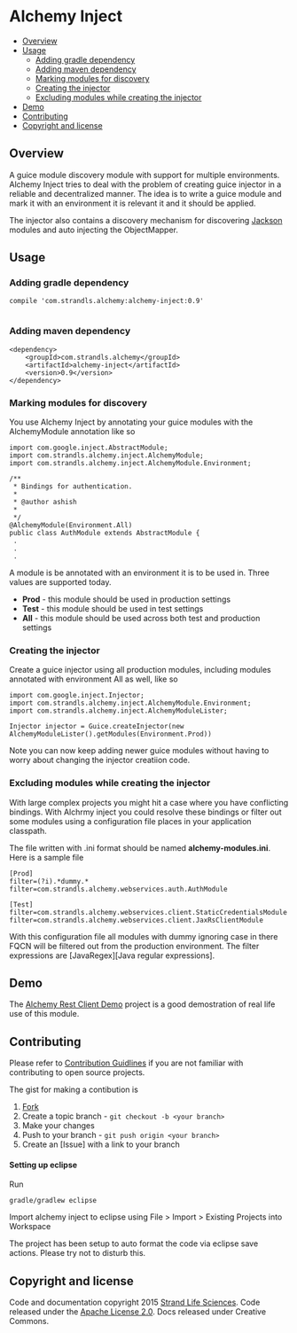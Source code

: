# Alchemy Inject

 - [Overview](#overview)
 - [Usage](#usage)
   - [Adding gradle dependency](#adding-gradle-dependency)
   - [Adding maven dependency](#adding-maven-dependency)
   - [Marking modules for discovery](#marking-modules-for-discovery)
   - [Creating the injector](#creating-the-injector)
   - [Excluding modules while creating the injector](#excluding-modules-while-creating-the-injector)
 - [Demo](#demo)
 - [Contributing](#contributing)
 - [Copyright and license](#copyright-and-license)


## Overview
A guice module discovery module with support for multiple environments. Alchemy Inject tries to deal with the problem of creating guice injector in a reliable and decentralized manner. The idea is to write a guice module and mark it with an environment it is relevant it and it should be applied.

The injector also contains a discovery mechanism for discovering [Jackson] modules and auto injecting the ObjectMapper.

## Usage

### Adding gradle dependency

```
compile 'com.strandls.alchemy:alchemy-inject:0.9'


```

### Adding maven dependency

```
<dependency>
	<groupId>com.strandls.alchemy</groupId>
	<artifactId>alchemy-inject</artifactId>
	<version>0.9</version>
</dependency>

```

### Marking modules for discovery

You use Alchemy Inject by annotating your guice modules with the AlchemyModule annotation like so

```
import com.google.inject.AbstractModule;
import com.strandls.alchemy.inject.AlchemyModule;
import com.strandls.alchemy.inject.AlchemyModule.Environment;

/**
 * Bindings for authentication.
 *
 * @author ashish
 *
 */
@AlchemyModule(Environment.All)
public class AuthModule extends AbstractModule {
 .
 .
 .
```

A module is be annotated with an environment it is to be used in. Three values are supported today.

 - **Prod** - this module should be used in production settings
 - **Test** - this module should be used in test settings
 - **All** - this module should be used across both test and production settings

### Creating the injector

Create a guice injector using all production modules, including modules annotated with environment All as well, like so

```
import com.google.inject.Injector;
import com.strandls.alchemy.inject.AlchemyModule.Environment;
import com.strandls.alchemy.inject.AlchemyModuleLister;

Injector injector = Guice.createInjector(new AlchemyModuleLister().getModules(Environment.Prod))
```

Note you can now keep adding newer guice modules without having to worry about changing the injector creatiion code.

### Excluding modules while creating the injector

With large complex projects you might hit a case where you have conflicting bindings. With Alchrmy inject you could resolve these bindings or filter out some modules using a configuration file places in your application classpath.

The file written with .ini format should be named **alchemy-modules.ini**. Here is a sample file

```
[Prod]
filter=(?i).*dummy.*
filter=com.strandls.alchemy.webservices.auth.AuthModule

[Test]
filter=com.strandls.alchemy.webservices.client.StaticCredentialsModule
filter=com.strandls.alchemy.webservices.client.JaxRsClientModule

```

With this configuration file all modules with dummy ignoring case in there FQCN will be filtered out from the production environment. The filter expressions are [JavaRegex][Java regular expressions].


## Demo

The [Alchemy Rest Client Demo][ARCDemo] project is a good demostration of real life use of this module.

## Contributing



Please refer to [Contribution Guidlines][Contrib] if you are not familiar with contributing to open source projects.

The gist for making a contibution is

1. [Fork]
2. Create a topic branch - `git checkout -b <your branch>`
3. Make your changes
4. Push to your branch - `git push origin <your branch>`
5. Create an [Issue] with a link to your branch

#### Setting up eclipse
Run
```
gradle/gradlew eclipse
```

Import alchemy inject to eclipse using File > Import > Existing Projects into Workspace

The project has been setup to auto format the code via eclipse save actions. Please try not to disturb this.


## Copyright and license

Code and documentation copyright 2015 [Strand Life Sciences]. Code released under the [Apache License 2.0]. Docs released under Creative Commons.

[ARCDemo]:https://github.com/strandls/alchemy-rest-client-demo/
[Alchemy Inject]:https://github.com/strandls/alchemy-inject/
[Apache License 2.0]:http://www.apache.org/licenses/LICENSE-2.0.html
[Strand Life Sciences]:http://www.strandls.com/
[Fork]: http://help.github.com/forking/
[Issues]: https://github.com/strandls/alchemy-rest-client-demo/issues
[Contrib]: https://guides.github.com/activities/contributing-to-open-source/
[Jackson]: https://github.com/FasterXML/jackson
[JavaRegex]: http://docs.oracle.com/javase/7/docs/api/java/util/regex/Pattern.html

